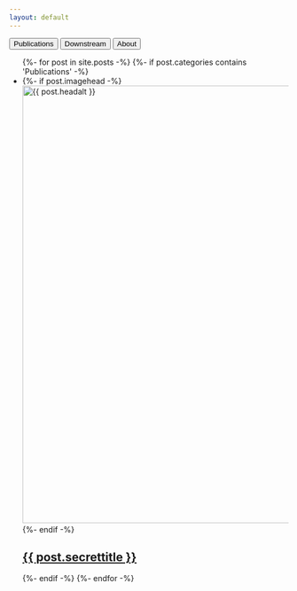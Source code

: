 ```yaml
---
layout: default
---
```

<div class="flex-container">
  <button class="index-nav-butts" onclick="opentabs('Publications')">Publications</button>
  <button class="index-nav-butts" onclick="opentabs('Stream')">Downstream</button>
  <button class="index-nav-butts" onclick="opentabs('About')">About</button>
</div>

<div id="Publications" class="tabs">
  <ul class="list-1">
  {%- for post in site.posts -%}
      {%- if post.categories contains 'Publications' -%}
        <li>
          {%- if post.imagehead -%}
            <a href="{{ post.url | relative_url }}">
              <img src="{{- post.imagehead | relative_url -}}" 
                   alt="{{ post.headalt }}" 
                   width="790"
              >
            </a>
          {%- endif -%}
            <a href="{{ post.url | relative_url }}">
                <h2 class="postborder hoverbold">
                    {{ post.secrettitle }}
                </h2>
            </a>
        </li>
      {%- endif -%}
  {%- endfor -%}
  </ul>
</div>

<div id="Stream" style="display:none" class="tabs">
  <ul class="list-1">
  {%- for post in site.posts -%}
      {%- if post.categories contains 'Stream' -%}
        <li>
          {%- if post.imagehead -%}
            <a href="{{ post.url | relative_url }}">
              <img src="{{- post.imagehead | relative_url -}}" 
                   alt="{{ post.headalt }}" 
                   width="790"
              >
            </a>
          {%- endif -%}
            <a href="{{ post.url | relative_url }}">
                <h2 class="postborder hoverbold">
                    {{ post.secrettitle }}
                </h2>
            </a>
        </li>
      {%- endif -%}    
  {%- endfor -%}
  </ul> 
</div>

<div id="About" style="display:none" class="tabs">
                <p>&emsp;</p>
    <div>
<h1>
    About Maxwell Kline
</h1>
<div class="gifflex">
    <div>
        <video autoplay loop class="gifitem">
            <source src="/assets/video/super8unedited.gif" type="video/gif">
            <source src="/assets/video/super8unedited.mp4" type="video/mp4">
            Your browser does not support the video element.
        </video>
    </div>
    <div>
        <p>
            <i>(Above Super 8 video of Maxwell is courteous of multimedia artist <a href="http://instagram.com/_u/deb.is.sick/">Deb Seitz</a> [aka Deb Sicko]. All rights belong to Deb!)</i>
        </p>
    </div>
</div>
<p>
    Max was born in Gresham, but grew up in the foothills of Boise. They have tamed several packs of coyotes, and spent much time photosynthesizing with big sagebrush. They are currently raising a clutch of sage-grouse chicks in Portland, OR, as well as attending PSU (Portland State).
</p>
<p>
    Maxwell is a poet, multimedia artist, gardener, bad coder (re: this site), and more! Please forward all inquiries to my email, at the left of this page (or bottom, if you're on mobile).
</p>
<p>
    They have a piece forthcoming in <i><a href ="https://www.buckmanjournal.com/">Buckman Journal</a></i>, entitled "HAIL COLUMBIA!" Expect this piece sometime in July!
</p>
    </div>
                <p>&emsp;</p>
    <div>
<h1>
    About "maxie.rodeo"
</h1>
    <div>
<h3>MY OWN PRIVATE IDAHO</h3>
<p>
    The site's headline/return button reads: "MY OWN PRIVATE IDAHO". Yes, this is a reference to the Gus Van Sant film of the same name. (Shot entirely outside of Idaho, I might add.) I (Maxwell) no longer live in Idaho, and so this page is my little slice of old-home. It's a website on the internet, so it's both not really anywhere, and also everywhere. To me, the site is hosted in the mycorrhizae beneath the Arco desert. Or it's torrented from the Owyhees. Maybe it's frolicking naked in the Sawtooths. Regardless, I like to think of this site as my own private Idaho. 
</p>
    </div>
    <div>
<h3>Publications</h3>
<p>
    This tab is dedicated to a selection of publications I am particularly proud of and want to make available. It will update as new pieces are accepted and released into the wider world.
</p>
<p>
    Beneath each publication scan, I have listed rejection notices and their corresponding publications. This is a way of reclaiming the anxiety around rejections, and the submission process as a whole. Rejections are proof I've put myself out there, and that publications aren't always a one-and-done process.
</p>
    </div>
    <div>
<h3>Downstream</h3>
<p>
    I imagine this tab as an outflowing of rants, ravings, thoughts, and ideas. Some downstreams will be in-progress, and some will be complete. I plan on posting future collaborations, projects, and whatever else the future might hold. (But never NFTs, this site is anti-NFT!)
</p>
    </div>
    <div>
<h3>About</h3>
<p>
    This page was forked and adapted from the <a href="https://github.com/pages-themes/minimal">minimal</a> Jekyll theme for GitHub pages, by <a href="https://github.com/orderedlist">orderedlist</a>. The fonts used are <a href="https://fonts.google.com/specimen/Goblin+One?query=goblin+one">Goblin One</a>, by Riccardo De Franceschi, and <a href="https://fonts.google.com/specimen/Poltawski+Nowy">Półtawski Nowy</a>, by Adam Półtawski, Mateusz Machalski, Borys Kosmynka, and Ania Wieluńska. "maxie.rodeo" is being updated and managed by Maxwell Kline.
</p>
<p>
    All copyright belongs to Maxwell, unless I (Maxwell) state otherwise (or in a siuation where that statement is just outright untrue ;D ). Through the lens of derivatives, I am heavily considering the ethics of copyright. Expect changes on that front.
</p>
    </div>
    </div>
</div>

<script>
function opentabs(tabsname) {
  var i;
  var x = document.getElementsByClassName("tabs");
  for (i = 0; i < x.length; i++) {
    x[i].style.display = "none";  
  }
  document.getElementById(tabsname).style.display = "block";  
}
</script>